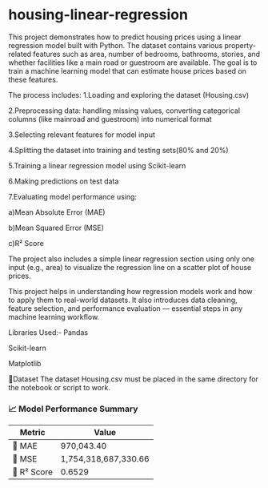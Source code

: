 # housing-linear-regression
This project demonstrates how to predict housing prices using a linear regression model built with Python. The dataset contains various property-related features such as area, number of bedrooms, bathrooms, stories, and whether facilities like a main road or guestroom are available.
The goal is to train a machine learning model that can estimate house prices based on these features.

The process includes:
1.Loading and exploring the dataset (Housing.csv)

2.Preprocessing data: handling missing values, converting categorical columns (like mainroad and guestroom) into numerical format

3.Selecting relevant features for model input

4.Splitting the dataset into training and testing sets(80% and 20%)

5.Training a linear regression model using Scikit-learn

6.Making predictions on test data

7.Evaluating model performance using:

a)Mean Absolute Error (MAE)

b)Mean Squared Error (MSE)

c)R² Score


The project also includes a simple linear regression section using only one input (e.g., area) to visualize the regression line on a scatter plot of house prices.

This project helps in understanding how regression models work and how to apply them to real-world datasets. It also introduces data cleaning, feature selection, and performance evaluation — essential steps in any machine learning workflow.

Libraries Used:-
Pandas

Scikit-learn

Matplotlib


📁Dataset
The dataset Housing.csv must be placed in the same directory for the notebook or script to work.

### 📈 Model Performance Summary

| Metric        | Value                  |
|---------------|------------------------|
| 🔹 MAE         | 970,043.40             |
| 🔹 MSE         | 1,754,318,687,330.66   |
| 🔹 R² Score    | 0.6529                 |
